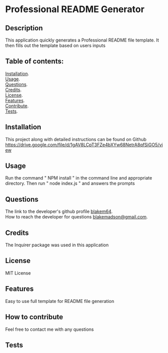# Professional README Generator
  ## Description
  This application quickly generates a Professional README file template. It then fills out the template based on users inputs
  ## Table of contents: <br>
  [Installation](#Installation). <br>
  [Usage](#usage). <br>
  [Questions](#questions). <br>
  [Credits](#credits). <br>
  [License](#license). <br>
  [Features](#features). <br>
  [Contribute](#contribute). <br>
  [Tests](#tests). <br>
  ## Installation
  This project along with detailed instructions can be found on Github
  https://drive.google.com/file/d/1gAV8LCpT3FZe4bXYw68NetrA8qfSiGO5/view
  ## Usage
  Run the command " NPM install " in the command line and appropriate directory. Then run " node index.js " and answers the prompts 
  ## Questions
  The link to the developer's github profile [blakem64](https://github.com/blakem64). <br>
  How to reach the developer for questions [blakemadson@gmail.com](mailto:blakemadson@gmail.com). <br>
  ## Credits
  The Inquirer package was used in this application <br>
  ## License
  MIT License <br>
  ## Features
  Easy to use full template for README file generation <br>
  ## How to contribute
  Feel free to contact me with any questions <br>
  ## Tests
   <br>
    
